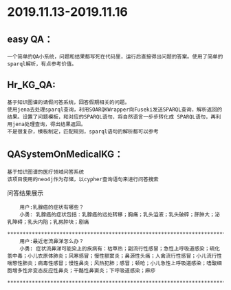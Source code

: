 2019.11.13-2019.11.16
====
easy QA：
----
	一个简单的QA小系统，问题和结果都写死在代码里，运行后直接得出问题的答案。使用了简单的sparql解析，有点参考价值。



Hr_KG_QA:
----
	基于知识图谱的请假问答系统，回答假期相关的问题。
	使用jena去处理sparql查询，利用SOARQKWrapper向Fuseki发送SPARQL查询，解析返回的结果。设置了问题模板，和对应的SPARQL语句，将自然语言一步步转化成 SPARQL语句，再利用jena处理查询，得出结果返回。
	不是很复杂，模板制定，匹配规则，sparql语句的解析都可以参考


QASystemOnMedicalKG：
----
	基于知识图谱的医疗领域问答系统
	该项目使用的neo4j作为存储，以cypher查询语句来进行问答搜索

问答结果展示

        用户:乳腺癌的症状有哪些？
        小勇: 乳腺癌的症状包括：乳腺癌的远处转移；胸痛；乳头溢液；乳头破碎；肝肿大；泌乳障碍；乳头内陷；乳房肿块；剧痛
        ******************************************************************************************
        用户:最近老流鼻涕怎么办？
        小勇: 症状流鼻涕可能染上的疾病有：枯草热；副流行性感冒；急性上呼吸道感染；硫化氢中毒；小儿衣原体肺炎；风寒感冒；慢性额窦炎；鼻源性头痛；人禽流行性感冒；小儿流行性喘憋性肺炎；病毒性感冒；慢性鼻炎；风热犯肺；感冒；顿呛；小儿急性上呼吸道感染；嗜酸细胞增多性非变态反应性鼻炎；干酪性鼻窦炎；下呼吸道感染；麻疹
        ******************************************************************************************

